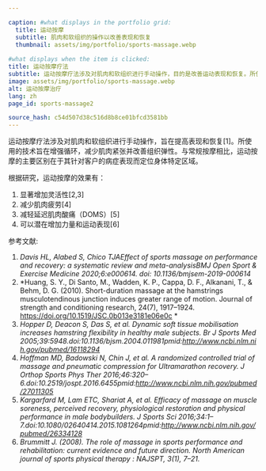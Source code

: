 ```yaml
---

caption: #what displays in the portfolio grid:
  title: 运动按摩
  subtitle: 肌肉和软组织的操作以改善表现和恢复
  thumbnail: assets/img/portfolio/sports-massage.webp
  
#what displays when the item is clicked:
title: 运动按摩疗法
subtitle: 运动按摩疗法涉及对肌肉和软组织进行手动操作，目的是改善运动表现和恢复。所使用的技术旨在增加循环，减少肌肉紧张和改善组织弹性。与常规按摩相比，运动按摩的主要区别在于，运动按摩针对客户的特定身体部位进行操作。
image: assets/img/portfolio/sports-massage.webp
alt: 运动按摩治疗
lang: zh
page_id: sports-massage2

source_hash: c54d507d38c516d8b8ce01bfcd3581bb
---
```

运动按摩疗法涉及对肌肉和软组织进行手动操作，旨在提高表现和恢复[1]。所使用的技术旨在增强循环，减少肌肉紧张并改善组织弹性。与常规按摩相比，运动按摩的主要区别在于其针对客户的病症表现而定位身体特定区域。

根据研究，运动按摩的效果有：
1. 显著增加灵活性[2,3]
2. 减少肌肉疲劳[4]
3. 减轻延迟肌肉酸痛（DOMS）[5]
4. 可以潜在增加力量和运动表现[6]

参考文献:
1. *Davis HL, Alabed S, Chico TJAEffect of sports massage on performance and recovery: a systematic review and meta-analysisBMJ Open Sport & Exercise Medicine 2020;6:e000614. doi: 10.1136/bmjsem-2019-000614*
2. *Huang, S. Y., Di Santo, M., Wadden, K. P., Cappa, D. F., Alkanani, T., & Behm, D. G. (2010). Short-duration massage at the hamstrings musculotendinous junction induces greater range of motion. Journal of strength and conditioning research, 24(7), 1917–1924. https://doi.org/10.1519/JSC.0b013e3181e06e0c *
3. *Hopper D, Deacon S, Das S, et al. Dynamic soft tissue mobilisation increases hamstring flexibility in healthy male subjects. Br J Sports Med 2005;39:5948.doi:10.1136/bjsm.2004.011981pmid:http://www.ncbi.nlm.nih.gov/pubmed/16118294*
4. *Hoffman MD, Badowski N, Chin J, et al. A randomized controlled trial of massage and pneumatic compression for Ultramarathon recovery. J Orthop Sports Phys Ther 2016;46:320–6.doi:10.2519/jospt.2016.6455pmid:http://www.ncbi.nlm.nih.gov/pubmed/27011305*
5. *Kargarfard M, Lam ETC, Shariat A, et al. Efficacy of massage on muscle soreness, perceived recovery, physiological restoration and physical performance in male bodybuilders. J Sports Sci 2016;34:1–7.doi:10.1080/02640414.2015.1081264pmid:http://www.ncbi.nlm.nih.gov/pubmed/26334128*
6. *Brummitt J. (2008). The role of massage in sports performance and rehabilitation: current evidence and future direction. North American journal of sports physical therapy : NAJSPT, 3(1), 7–21.*